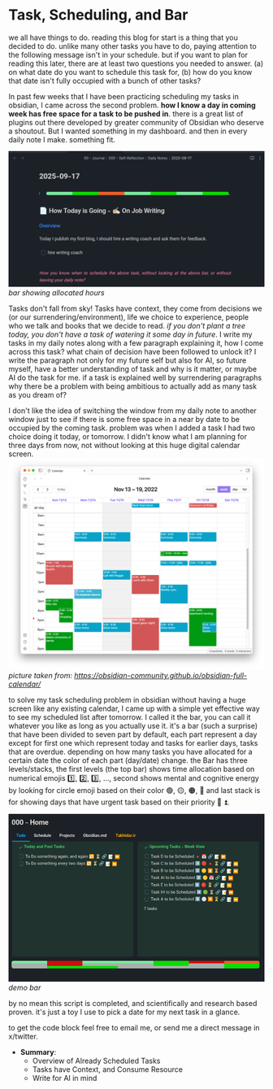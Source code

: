 # Task, Scheduling, and Bar

we all have things to do. reading this blog for start is a thing that you decided to do. unlike many other tasks you have to do, paying attention to the following message isn't in your schedule. but if you want to plan for reading this later, there are at least two questions you needed to answer. (a) on what date do you want to schedule this task for, (b) how do you know that date isn't fully occupied with a bunch of other tasks?

In past few weeks that I have been practicing scheduling my tasks in obsidian, I came across the second problem. **how I know a day in coming week has free space for a task to be pushed in**. there is a great list of plugins out there developed by greater community of Obsidian who deserve a shoutout. But I wanted something in my dashboard. and then in every daily note I make. something fit.

![daily note](/resc/assets/img/20250916191747.jpg)
*bar showing allocated hours*

Tasks don't fall from sky! Tasks have context, they come from decisions we (or our surrendering/environment), life we choice to experience, people who we talk and  books that we decide to read. _if you don't plant a tree today, you don't have a task of watering it some day in future_. I write my tasks in my daily notes along with a few paragraph explaining it, how I come across this task? what chain of decision have been followed to unlock it? I write the paragraph not only for my future self but also for AI, so future myself, have a better understanding of task and why is it matter, or maybe AI do the task for me. if a task is explained well by surrendering paragraphs why there be a problem with being ambitious to actually add as many task as you dream of?

I don't like the idea of switching the window from my daily note to another window just to see if there is some free space in a near by date to be occupied by the coming task. problem was when I added a task I had two choice doing it today, or tomorrow. I didn't know what I am planning for three days from now, not without looking at this huge digital calendar screen. 
![calendar](/resc/assets/img/20250916192756.png)
*picture taken from: https://obsidian-community.github.io/obsidian-full-calendar/*


to solve my task scheduling problem in obsidian without having a huge screen like any existing calendar, I came up with a simple yet effective way to see my scheduled list after tomorrow. I called it the bar, you can call it whatever you like as long as you actually use it. it's a bar (such a surprise) that have been divided to seven part by default, each part represent a day except for first one which represent today and tasks for earlier days, tasks that are overdue. depending on how many tasks you have allocated for a certain date the color of each part (day/date) change. the Bar has three levels/stacks, the first levels (the top bar) shows time allocation based on numerical emojis 1️⃣, 2️⃣, 3️⃣, ..., second shows mental and cognitive energy by looking for circle emoji based on their color 🟢, 🟡, 🟠, 🔴 and last stack is for showing days that have urgent task based on their priority 🔼 ⏫.

![bar](/resc/assets/img/20250916204607.png)
*demo bar*


by no mean this script is completed, and scientifically and research based proven. it's just a toy I use to pick a date for my next task in a glance.


to get the code block feel free to email me, or send me a direct message in x/twitter.

- **Summary**:
	- Overview of Already Scheduled Tasks
	- Tasks have Context, and Consume Resource
	- Write for AI in mind

